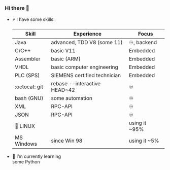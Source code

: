 ### Hi there 👋

- ⚡ I have some skills:

  | Skill           | Experience                   | Focus               |
  | --------------- | ---------------------------- | ------------------- |
  | Java            | advanced, TDD V8 (some 11)   | :infinity:, backend |
  | C/C++           | basic V11                    | Embedded            |
  | Assembler       | basic (ARM)                  | Embedded            |
  | VHDL            | basic computer engineering   | Embedded            |
  | PLC (SPS)       | SIEMENS certified technician | Embedded            |
  | :octocat: git   | rebase --interactive HEAD~42 | :infinity:          |
  | bash (GNU)      | some automation              | :infinity:          |
  | XML             | RPC-API                      | :infinity:          |
  | JSON            | RPC-API                      | :infinity:          |
  | :penguin: LINUX |                              | using it ~95%       |
  | MS Windows      | since Win 98                 | using it  ~5%       |



- 🌱 I’m currently learning  
  some Python
<!--
**EV21/EV21** is a ✨ _special_ ✨ repository because its `README.md` (this file) appears on your GitHub profile.

Here are some ideas to get you started:

- 🔭 I’m currently working on ...
- 🌱 I’m currently learning ...
- 👯 I’m looking to collaborate on ...
- 🤔 I’m looking for help with ...
- 💬 Ask me about ...
- 📫 How to reach me: ...
- 😄 Pronouns: ...
- ⚡ Fun fact: ...
-->
